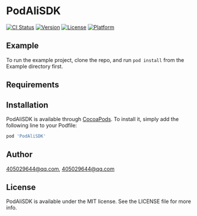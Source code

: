 # PodAliSDK

[![CI Status](https://img.shields.io/travis/405029644@qq.com/PodAliSDK.svg?style=flat)](https://travis-ci.org/405029644@qq.com/PodAliSDK)
[![Version](https://img.shields.io/cocoapods/v/PodAliSDK.svg?style=flat)](https://cocoapods.org/pods/PodAliSDK)
[![License](https://img.shields.io/cocoapods/l/PodAliSDK.svg?style=flat)](https://cocoapods.org/pods/PodAliSDK)
[![Platform](https://img.shields.io/cocoapods/p/PodAliSDK.svg?style=flat)](https://cocoapods.org/pods/PodAliSDK)

## Example

To run the example project, clone the repo, and run `pod install` from the Example directory first.

## Requirements

## Installation

PodAliSDK is available through [CocoaPods](https://cocoapods.org). To install
it, simply add the following line to your Podfile:

```ruby
pod 'PodAliSDK'
```

## Author

405029644@qq.com, 405029644@qq.com

## License

PodAliSDK is available under the MIT license. See the LICENSE file for more info.

